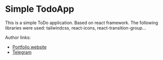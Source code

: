 # Simple TodoApp

This is a simple ToDo application. Based on react framework. The following libraries were used: tailwindcss, react-icons, react-transition-group...

Author links:

- [Portfolio website](https://yegormurunov.gq)
- [Telegram](https://t.me/yegerchill)
